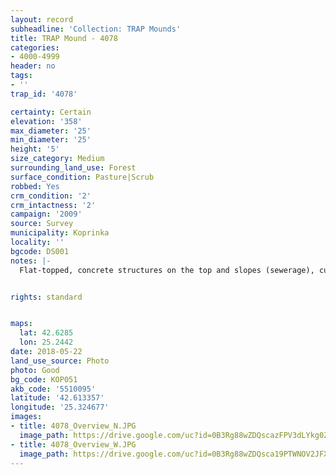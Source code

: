 ```yaml
---
layout: record
subheadline: 'Collection: TRAP Mounds'
title: TRAP Mound - 4078
categories:
- 4000-4999
header: no
tags:
- ''
trap_id: '4078'

certainty: Certain
elevation: '358'
max_diameter: '25'
min_diameter: '25'
height: '5'
size_category: Medium
surrounding_land_use: Forest
surface_condition: Pasture|Scrub
robbed: Yes
crm_condition: '2'
crm_intactness: '2'
campaign: '2009'
source: Survey
municipality: Koprinka
locality: ''
bgcode: DS001
notes: |-
  Flat-topped, concrete structures on the top and slopes (sewerage), cutting in N slope.


rights: standard


maps:
  lat: 42.6285
  lon: 25.2442
date: 2018-05-22
land_use_source: Photo
photo: Good
bg_code: КОР051
akb_code: '5510095'
latitude: '42.613357'
longitude: '25.324677'
images:
- title: 4078_Overview_N.JPG
  image_path: https://drive.google.com/uc?id=0B3Rg88wZDQscazFPV3dLYkg0ZDQ
- title: 4078_Overview_W.JPG
  image_path: https://drive.google.com/uc?id=0B3Rg88wZDQsca19PTWNOV2JFX28
---
```


